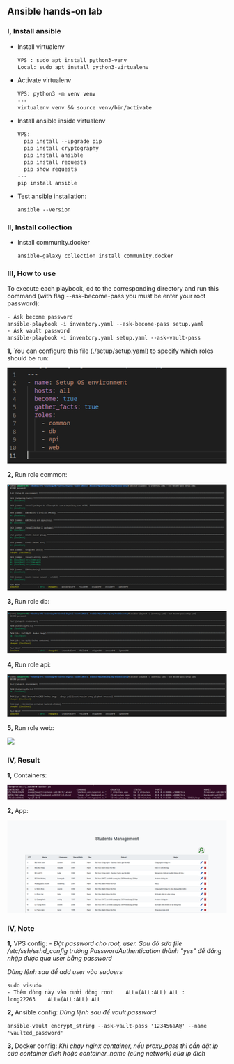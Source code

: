 ## Ansible hands-on lab

### I, Install ansible

- Install virtualenv
  ```
  VPS : sudo apt install python3-venv
  Local: sudo apt install python3-virtualenv
  ```

- Activate virtualenv
  ```
  VPS: python3 -m venv venv
  ---
  virtualenv venv && source venv/bin/activate
  ```

- Install ansible inside virtualenv
  ```
  VPS:
    pip install --upgrade pip
    pip install cryptography 
    pip install ansible
    pip install requests
    pip show requests
  ---
  pip install ansible
  ```

- Test ansible installation:
  ```
  ansible --version
  ```

### II, Install collection

- Install community.docker
  ```
  ansible-galaxy collection install community.docker
  ```

### III, How to use

To execute each playbook, cd to the corresponding directory and run this command (with flag --ask-become-pass you must be enter your root password):

```
- Ask become password
ansible-playbook -i inventory.yaml --ask-become-pass setup.yaml
- Ask vault password
ansible-playbook -i inventory.yaml setup.yaml --ask-vault-pass
```

<b>1,</b> You can configure this file (./setup/setup.yaml) to specify which roles should be run:

<img src= images/file_setup.png>

<b>2,</b> Run role common:

<img src= images/common_rs.png>

<b>3,</b> Run role db:

<img src= images/db_rs.png>

<b>4,</b> Run role api:

<img src= images/api_rs.png>

<b>5,</b> Run role web:

<img src= images/web_rs.png>

### IV, Result

<b>1,</b> Containers:

<img src= images/containers.png>

<b>2,</b> App:

<img src= images/list_sv.png>

### IV, Note
<b>1,</b> VPS config:
<i>- Đặt password cho root, user. Sau đó sửa file /etc/ssh/sshd_config trường PasswordAuthentication thành "yes" để đăng nhập được qua user bằng password</i>

<i>Dùng lệnh sau để add user vào sudoers</i>
  ```
  sudo visudo
  - Thêm dòng này vào dưới dòng root    ALL=(ALL:ALL) ALL :
  long22263    ALL=(ALL:ALL) ALL
  ```

<b>2,</b> Ansible config:
<i>Dùng lệnh sau để vault password</i>
  ```
  ansible-vault encrypt_string --ask-vault-pass '123456aA@' --name 'vaulted_password'
  ```

<b>3,</b> Docker config:
<i>Khi chạy nginx container, nếu proxy_pass thì cần đặt ip của container đích hoặc container_name (cùng network) của ip đích</i>